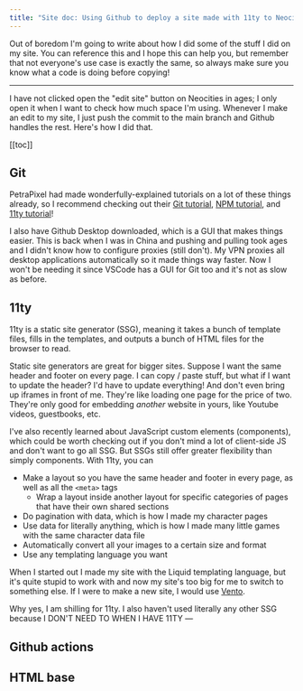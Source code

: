 ```yaml
---
title: "Site doc: Using Github to deploy a site made with 11ty to Neocities"
---
```


Out of boredom I'm going to write about how I did some of the stuff I did on my site. You can reference this and I hope this can help you, but remember that not everyone's use case is exactly the same, so always make sure you know what a code is doing before copying!

---

I have not clicked open the "edit site" button on Neocities in ages; I only open it when I want to check how much space I'm using. Whenever I make an edit to my site, I just push the commit to the main branch and Github handles the rest. Here's how I did that.

[[toc]]

## Git

PetraPixel had made wonderfully-explained tutorials on a lot of these things already, so I recommend checking out their [Git tutorial](https://petrapixel.neocities.org/coding/git-tutorial), [NPM tutorial](https://petrapixel.neocities.org/coding/npm-tutorial), and [11ty tutorial](https://petrapixel.neocities.org/coding/eleventy-tutorial)!

I also have Github Desktop downloaded, which is a GUI that makes things easier. This is back when I was in China and pushing and pulling took ages and I didn't know how to configure proxies (still don't). My VPN proxies all desktop applications automatically so it made things way faster. Now I won't be needing it since VSCode has a GUI for Git too and it's not as slow as before.

## 11ty

11ty is a static site generator (SSG), meaning it takes a bunch of template files, fills in the templates, and outputs a bunch of HTML files for the browser to read.

Static site generators are great for bigger sites. Suppose I want the same header and footer on every page. I can copy / paste stuff, but what if I want to update the header? I'd have to update everything! And don't even bring up iframes in front of me. They're like loading one page for the price of two. They're only good for embedding *another* website in yours, like Youtube videos, guestbooks, etc.

I've also recently learned about JavaScript custom elements (components), which could be worth checking out if you don't mind a lot of client-side JS and don't want to go all SSG. But SSGs still offer greater flexibility than simply components. With 11ty, you can

- Make a layout so you have the same header and footer in every page, as well as all the `<meta>` tags
	- Wrap a layout inside another layout for specific categories of pages that have their own shared sections
- Do pagination with data, which is how I made my character pages
- Use data for literally anything, which is how I made many little games with the same character data file
- Automatically convert all your images to a certain size and format
- Use any templating language you want

When I started out I made my site with the Liquid templating language, but it's quite stupid to work with and now my site's too big for me to switch to something else. If I were to make a new site, I would use [Vento](https://vento.js.org/).

Why yes, I am shilling for 11ty. I also haven't used literally any other SSG because I DON'T NEED TO WHEN I HAVE 11TY —

## Github actions

## HTML base
